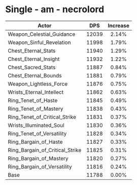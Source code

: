 # Single - am - necrolord
| Actor | DPS | Increase |
|---|:---:|:---:|
|Weapon_Celestial_Guidance|12039|2.14%|
|Weapon_Sinful_Revelation|11998|1.79%|
|Chest_Eternal_Stats|11940|1.29%|
|Chest_Eternal_Insight|11932|1.22%|
|Chest_Sacred_Stats|11887|0.84%|
|Chest_Eternal_Bounds|11881|0.79%|
|Weapon_Lightless_Force|11876|0.75%|
|Wrists_Eternal_Intellect|11862|0.63%|
|Ring_Tenet_of_Haste|11845|0.49%|
|Ring_Tenet_of_Mastery|11838|0.43%|
|Ring_Tenet_of_Critical_Strike|11831|0.37%|
|Wrists_Illuminated_Soul|11830|0.36%|
|Ring_Tenet_of_Versatility|11828|0.34%|
|Ring_Bargain_of_Haste|11827|0.33%|
|Ring_Bargain_of_Critical_Strike|11825|0.31%|
|Ring_Bargain_of_Mastery|11820|0.27%|
|Ring_Bargain_of_Versatility|11816|0.24%|
|Base|11788|0.00%|
